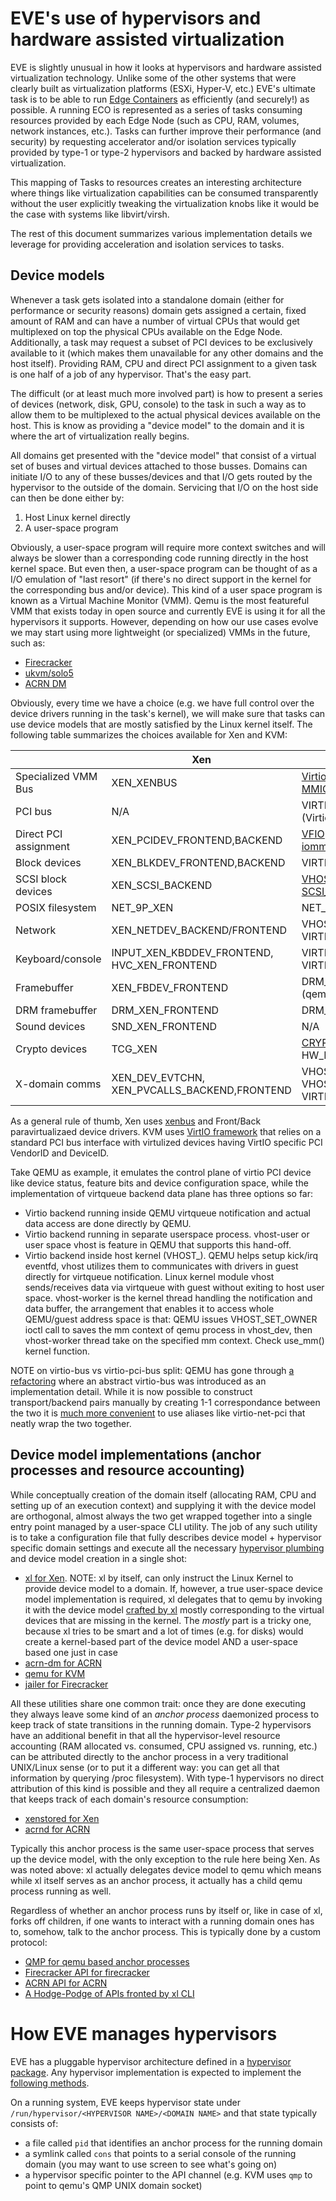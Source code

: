 # EVE's use of hypervisors and hardware assisted virtualization

EVE is slightly unusual in how it looks at hypervisors and hardware assisted virtualization technology. Unlike some of the other systems that were clearly built as virtualization platforms (ESXi, Hyper-V, etc.) EVE's ultimate task is to be able to run [Edge Containers](ECOS.md) as efficiently (and securely!) as possible. A running ECO is represented as a series of tasks consuming resources provided by each Edge Node (such as CPU, RAM, volumes, network instances, etc.). Tasks can further improve their performance (and security) by requesting accelerator and/or isolation services typically provided by type-1 or type-2 hypervisors and backed by hardware assisted virtualization.

This mapping of Tasks to resources creates an interesting architecture where things like virtualization capabilities can be consumed transparently without the user explicitly tweaking the virtualization knobs like it would be the case with systems like libvirt/virsh.

The rest of this document summarizes various implementation details we leverage for providing acceleration and isolation services to tasks.

## Device models

Whenever a task gets isolated into a standalone domain (either for performance or security reasons) domain gets assigned a certain, fixed amount of RAM and can have a number of virtual CPUs that would get multiplexed on top the physical CPUs available on the Edge Node. Additionally, a task may request a subset of PCI devices to be exclusively available to it (which makes them unavailable for any other domains and the host itself). Providing RAM, CPU and direct PCI assignment to a given task is one half of a job of any hypervisor. That's the easy part.

The difficult (or at least much more involved part) is how to present a series of devices (network, disk, GPU, console) to the task in such a way as to allow them to be multiplexed to the actual physical devices available on the host. This is know as providing a "device model" to the domain and it is where the art of virtualization really begins.

All domains get presented with the "device model" that consist of a virtual set of buses and virtual devices attached to those busses. Domains can initiate I/O to any of these busses/devices and that I/O gets routed by the hypervisor to the outside of the domain. Servicing that I/O on the host side can then be done either by:

1. Host Linux kernel directly
2. A user-space program

Obviously, a user-space program will require more context switches and will always be slower than a corresponding code running directly in the host kernel space. But even then, a user-space program can be thought of as a I/O emulation of "last resort" (if there's no direct support in the kernel for the corresponding bus and/or device). This kind of a user space program is known as a Virtual Machine Monitor (VMM). Qemu is the most featureful VMM that exists today in open source and currently EVE is using it for all the hypervisors it supports. However, depending on how our use cases evolve we may start using more lightweight (or specialized) VMMs in the future, such as:

* [Firecracker](https://github.com/firecracker-microvm/firecracker/blob/master/docs/design.md)
* [ukvm/solo5](https://www.usenix.org/sites/default/files/conference/protected-files/hotcloud16_slides_williams.pdf)
* [ACRN DM](https://projectacrn.github.io/latest/developer-guides/hld/hld-devicemodel.html)

Obviously, every time we have a choice (e.g. we have full control over the device drivers running in the task's kernel), we will make sure that tasks can use device models that are mostly satisfied by the Linux kernel itself. The following table summarizes the choices available for Xen and KVM:

|                      |Xen         |KVM                                                          |
|----------------------|------------|-------------------------------------------------------------|
|Specialized VMM Bus   | XEN_XENBUS | [Virtio-PCI, Virtio-MMIO](https://lwn.net/Articles/808235/) |
|PCI bus               | N/A        | VIRTIO_PCI, VOP (Virtio over PCIe)                          |
|Direct PCI assignment | XEN_PCIDEV_FRONTEND,BACKEND | [VFIO](https://www.kernel.org/doc/Documentation/vfio.txt) [QEMU intel-iommu](https://wiki.qemu.org/Features/VT-d) |
|Block devices         | XEN_BLKDEV_FRONTEND,BACKEND | VIRTIO_BLK                                 |
|SCSI block devices    | XEN_SCSI_BACKEND            | [VHOST_SCSI, SCSI_VIRTIO](https://www.ovirt.org/develop/release-management/features/storage/virtio-scsi.html) |
|POSIX filesystem      | NET_9P_XEN                  | NET_9P_VIRTIO                              |
|Network               | XEN_NETDEV_BACKEND/FRONTEND | VHOST_NET, VIRTIO_NET                      |
|Keyboard/console      | INPUT_XEN_KBDDEV_FRONTEND, HVC_XEN_FRONTEND  | VIRTIO_CONSOLE, VIRTIO_INPUT |
|Framebuffer           | XEN_FBDEV_FRONTEND          | DRM_VIRTIO_GPU (qemu -vga virtio)          |
|DRM framebuffer       | DRM_XEN_FRONTEND            | DRM_VIRTIO_GPU                             |
|Sound devices         | SND_XEN_FRONTEND            | N/A                                        |
|Crypto devices        | TCG_XEN                     | [CRYPTO_DEV_VIRTIO](http://events17.linuxfoundation.org/sites/events/files/slides/Introduction%20of%20virtio%20crypto%20device.pdf), HW_RANDOM_VIRTIO        |
|X-domain comms        | XEN_DEV_EVTCHN, XEN_PVCALLS_BACKEND,FRONTEND | VHOST_RING, VHOST_VSOCK, VIRTIO_VSOCKETS |

As a general rule of thumb, Xen uses [xenbus](https://wiki.xen.org/wiki/XenBus) and Front/Back paravirtualizaed device drivers. KVM uses [VirtIO framework](https://wiki.osdev.org/Virtio) that relies on a standard PCI bus interface with virtulized devices having VirtIO specific PCI VendorID and DeviceID.

Take QEMU as example, it emulates the control plane of virtio PCI device like device status, feature bits and device configuration space, while the implementation of virtqueue backend data plane has three options so far:

* Virtio backend running inside QEMU virtqueue notification and actual data access are done directly by QEMU.
* Virtio backend running in separate userspace process. vhost-user or user space vhost is feature in QEMU that supports this hand-off.
* Virtio backend inside host kernel (VHOST_). QEMU helps setup kick/irq eventfd, vhost utilizes them to communicates with drivers in guest directly for virtqueue notification. Linux kernel module vhost sends/receives data via virtqueue with guest without exiting to host user space. vhost-worker is the kernel thread handling the notification and data buffer, the arrangement that enables it to access whole QEMU/guest address space is that: QEMU issues VHOST_SET_OWNER ioctl call to saves the mm context of qemu process in vhost_dev, then vhost-worker thread take on the specified mm context. Check use_mm() kernel function.

NOTE on virtio-bus vs virtio-pci-bus split: QEMU has gone through [a refactoring](https://wiki.qemu.org/Features/virtio-refactoring) where an abstract virtio-bus was introduced as an implementation detail. While it is now possible to construct transport/backend pairs manually by creating 1-1 correspondance between the two it is [much more convenient](https://lists.gnu.org/archive/html/qemu-discuss/2017-02/msg00060.html) to use aliases like virtio-net-pci that neatly wrap the two together.

## Device model implementations (anchor processes and resource accounting)

While conceptually creation of the domain itself (allocating RAM, CPU and setting up of an execution context) and supplying it with the device model are orthogonal, almost always the two get wrapped together into a single entry point managed by a user-space CLI utility. The job of any such utility is to take a configuration file that fully describes device model + hypervisor specific domain settings and execute all the necessary [hypervisor plumbing](https://lwn.net/Articles/658511/) and device model creation in a single shot:

* [xl for Xen](https://xenbits.xen.org/docs/unstable/man/xl.1.html). NOTE: xl by itself, can only instruct the Linux Kernel to provide device model to a domain. If, however, a true user-space device model implementation is required, xl delegates that to qemu by invoking it with the device model [crafted by xl](https://github.com/xen-project/xen/blob/master/tools/libxl/libxl_dm.c#L674) mostly corresponding to the virtual devices that are missing in the kernel. The *mostly* part is a tricky one, because xl tries to be smart and a lot of times (e.g. for disks) would create a kernel-based part of the device model AND a user-space based one just in case
* [acrn-dm for ACRN](https://github.com/projectacrn/acrn-hypervisor/blob/master/doc/user-guides/acrn-dm-parameters.rst)
* [qemu for KVM](https://qemu.weilnetz.de/doc/qemu-doc.html)
* [jailer for Firecracker](https://github.com/firecracker-microvm/firecracker/blob/master/docs/jailer.md)

All these utilities share one common trait: once they are done executing they always leave some kind of an *anchor process* daemonized process to keep track of state transitions in the running domain. Type-2 hypervisors have an additional benefit in that all the hypervisor-level resource accounting (RAM allocated vs. consumed, CPU assigned vs. running, etc.) can be attributed directly to the anchor process in a very traditional UNIX/Linux sense (or to put it a different way: you can get all that information by querying /proc filesystem). With type-1 hypervisors no direct attribution of this kind is possible and they all require a centralized daemon that keeps track of each domain's resource consumption:

* [xenstored for Xen](https://wiki.xen.org/wiki/XenStore)
* [acrnd for ACRN](https://projectacrn.github.io/1.0/tools/acrn-manager/README.html#acrnd)

Typically this anchor process is the same user-space process that serves up the device model, with the only exception to the rule here being Xen. As was noted above: xl actually delegates device model to qemu which means while xl itself serves as an anchor process, it actually has a child qemu process running as well.

Regardless of whether an anchor process runs by itself or, like in case of xl, forks off children, if one wants to interact with a running domain ones has to, somehow, talk to the anchor process. This is typically done by a custom protocol:

* [QMP for qemu based anchor processes](https://qemu.weilnetz.de/doc/qemu-qmp-ref.html)
* [Firecracker API for firecracker](https://github.com/firecracker-microvm/firecracker/blob/master/src/api_server/swagger/firecracker.yaml)
* [ACRN API for ACRN](https://github.com/projectacrn/acrn-hypervisor/blob/master/doc/api/devicemodel_api.rst)
* [A Hodge-Podge of APIs fronted by xl CLI](https://wiki.xen.org/wiki/Choice_of_Toolstacks)

# How EVE manages hypervisors

EVE has a pluggable hypervisor architecture defined in a [hypervisor package](../pkg/pillar/hypervisor). Any hypervisor implementation is expected to implement the [following methods](../pkg/pillar/hypervisor/hypervisor.go#L15).

On a running system, EVE keeps hypervisor state under `/run/hypervisor/<HYPERVISOR NAME>/<DOMAIN NAME>` and that state typically consists of:

* a file called `pid` that identifies an anchor process for the running domain
* a symlink called `cons` that points to a serial console of the running domain (you may want to use screen to see what's going on)
* a hypervisor specific pointer to the API channel (e.g. KVM uses `qmp` to point to qemu's QMP UNIX domain socket)
